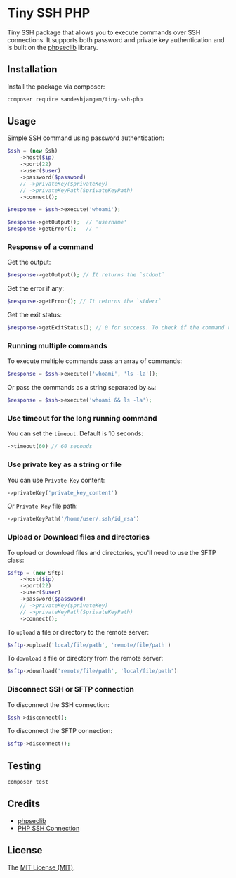 # Tiny SSH PHP

Tiny SSH package that allows you to execute commands over SSH connections. It supports both password and private key authentication and is built on the [phpseclib](https://phpseclib.com/) library.


## Installation

Install the package via composer:

```bash
composer require sandeshjangam/tiny-ssh-php
```

## Usage

Simple SSH command using password authentication:

```php
$ssh = (new Ssh)
    ->host($ip)
    ->port(22)
    ->user($user)
    ->password($password)
    // ->privateKey($privateKey)
    // ->privateKeyPath($privateKeyPath)
    ->connect();

$response = $ssh->execute('whoami');

$response->getOutput();  // 'username'
$response->getError();   // ''

```

### Response of a command

Get the output:
```php
$response->getOutput(); // It returns the `stdout`
```

Get the error if any:
```php
$response->getError(); // It returns the `stderr`
```

Get the exit status:
```php
$response->getExitStatus(); // 0 for success. To check if the command ran successfully
```

### Running multiple commands

To execute multiple commands pass an array of commands:

```php
$response = $ssh->execute(['whoami', 'ls -la']);
```

Or pass the commands as a string separated by `&&`:

```php
$response = $ssh->execute('whoami && ls -la');
```

### Use timeout for the long running command

You can set the `timeout`. Default is 10 seconds:

```php
->timeout(60) // 60 seconds
```

### Use private key as a string or file

You can use `Private Key` content:

```php
->privateKey('private_key_content')
```

Or `Private Key` file path:

```php
->privateKeyPath('/home/user/.ssh/id_rsa')
```

### Upload or Download files and directories

To upload or download files and directories, you'll need to use the SFTP class:

```php
$sftp = (new Sftp)
    ->host($ip)
    ->port(22)
    ->user($user)
    ->password($password)
    // ->privateKey($privateKey)
    // ->privateKeyPath($privateKeyPath)
    ->connect();
```

To `upload` a file or directory to the remote server:

```php
$sftp->upload('local/file/path', 'remote/file/path')
```

To `download` a file or directory from the remote server:

```php
$sftp->download('remote/file/path', 'local/file/path')
```

### Disconnect SSH or SFTP connection

To disconnect the SSH connection:

```php
$ssh->disconnect();
```

To disconnect the SFTP connection:

```php
$sftp->disconnect();
```

## Testing

``` bash
composer test
```

## Credits

- [phpseclib](https://phpseclib.com/)
- [PHP SSH Connection](https://github.com/DivineOmega/php-ssh-connection)

## License

The [MIT License (MIT)](LICENSE.md).
